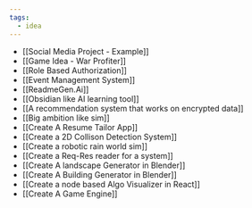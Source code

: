 ```yaml
---
tags:
  - idea
---
```

- [[Social Media Project - Example]]
- [[Game Idea - War Profiter]]
- [[Role Based Authorization]]
- [[Event Management System]]
- [[ReadmeGen.Ai]]
- [[Obsidian like AI learning tool]]
- [[A recommendation system that works on encrypted data]]
- [[Big ambition like sim]]
- [[Create A Resume Tailor App]]
- [[Create a 2D Collison Detection System]]
- [[Create a robotic rain world sim]]
- [[Create a Req-Res reader for a system]]
- [[Create A landscape Generator in Blender]]
- [[Create A Building Generator in Blender]]
- [[Create a node based Algo Visualizer in React]]
- [[Create A Game Engine]]